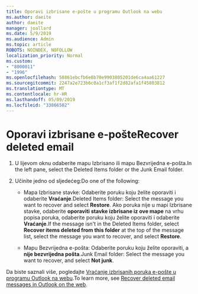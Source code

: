 ```yaml
---
title: Oporavi izbrisane e-pošte u programu Outlook na webu
ms.author: daeite
author: daeite
manager: joallard
ms.date: 5/9/2019
ms.audience: Admin
ms.topic: article
ROBOTS: NOINDEX, NOFOLLOW
localization_priority: Normal
ms.custom:
- "8000011"
- "1996"
ms.openlocfilehash: 58861ebcfb6e8b70e9903805201de6ca4aa61227
ms.sourcegitcommit: 2247a2e723b6c0a1cf3af1f2d82afa1f45803812
ms.translationtype: MT
ms.contentlocale: hr-HR
ms.lasthandoff: 05/09/2019
ms.locfileid: "33866502"
---
```

# <a name="recover-deleted-email"></a><span data-ttu-id="05f78-102">Oporavi izbrisane e-pošte</span><span class="sxs-lookup"><span data-stu-id="05f78-102">Recover deleted email</span></span>

1. <span data-ttu-id="05f78-103">U lijevom oknu odaberite mapu Izbrisano ili mapu Bezvrijedna e-pošta.</span><span class="sxs-lookup"><span data-stu-id="05f78-103">In the left pane, select the Deleted Items folder or the Junk Email folder.</span></span>

2. <span data-ttu-id="05f78-104">Učinite jedno od sljedećeg:</span><span class="sxs-lookup"><span data-stu-id="05f78-104">Do one of the following:</span></span>

    - <span data-ttu-id="05f78-105">Mapa Izbrisane stavke: Odaberite poruku koju želite oporaviti i odaberite **Vraćanje**.</span><span class="sxs-lookup"><span data-stu-id="05f78-105">Deleted Items folder: Select the message you want to recover and select **Restore**.</span></span> <span data-ttu-id="05f78-106">Ako poruka nije u mapi Izbrisane stavke, odaberite **oporaviti stavke izbrisane iz ove mape** na vrhu popisa poruka, odaberite poruku koju želite oporaviti i odaberite **Vraćanje**.</span><span class="sxs-lookup"><span data-stu-id="05f78-106">If the message isn't in the Deleted Items folder, select **Recover items deleted from this folder** at the top of the message list, select the message you want to recover, and select **Restore**.</span></span>

    - <span data-ttu-id="05f78-107">Mapu Bezvrijedna e-pošta: Odaberite poruku koju želite oporaviti, a **nije bezvrijedna pošta**.</span><span class="sxs-lookup"><span data-stu-id="05f78-107">Junk Email folder: Select the message you want to recover, and select **Not junk**.</span></span>

<span data-ttu-id="05f78-108">Da biste saznali više, pogledajte [Vraćanje izbrisanih poruka e-pošte u programu Outlook na webu](https://support.office.com/article/a8ca78ac-4721-4066-95dd-571842e9fb11).</span><span class="sxs-lookup"><span data-stu-id="05f78-108">To learn more, see [Recover deleted email messages in Outlook on the web](https://support.office.com/article/a8ca78ac-4721-4066-95dd-571842e9fb11).</span></span>